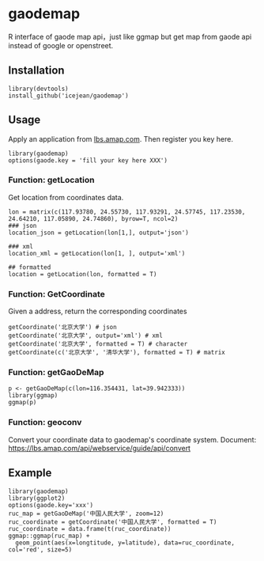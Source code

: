 gaodemap
========

R interface of gaode map api，just like ggmap but get map from gaode api instead of google or openstreet.

## Installation
```
library(devtools)
install_github('icejean/gaodemap')
```

## Usage

Apply an application from [lbs.amap.com](https://lbs.amap.com/api/webservice/guide/create-project/get-key). Then register you key here.
```
library(gaodemap)
options(gaode.key = 'fill your key here XXX')
```


### Function: getLocation
Get location from coordinates data.
```
lon = matrix(c(117.93780, 24.55730, 117.93291, 24.57745, 117.23530, 24.64210, 117.05890, 24.74860), byrow=T, ncol=2)
### json 
location_json = getLocation(lon[1,], output='json')

### xml
location_xml = getLocation(lon[1, ], output='xml')

## formatted
location = getLocation(lon, formatted = T) 
```

### Function: GetCoordinate
Given a address, return the corresponding coordinates
```
getCoordinate('北京大学') # json
getCoordinate('北京大学', output='xml') # xml
getCoordinate('北京大学', formatted = T) # character
getCoordinate(c('北京大学', '清华大学'), formatted = T) # matrix
```


### Function: getGaoDeMap

```
p <- getGaoDeMap(c(lon=116.354431, lat=39.942333))
library(ggmap)
ggmap(p)
```

### Function: geoconv

Convert your coordinate data to gaodemap's coordinate system. Document: https://lbs.amap.com/api/webservice/guide/api/convert

## Example

```
library(gaodemap)
library(ggplot2)
options(gaode.key='xxx')
ruc_map = getGaoDeMap('中国人民大学', zoom=12)
ruc_coordinate = getCoordinate('中国人民大学', formatted = T)
ruc_coordinate = data.frame(t(ruc_coordinate))
ggmap::ggmap(ruc_map) +
  geom_point(aes(x=longtitude, y=latitude), data=ruc_coordinate, col='red', size=5)
```